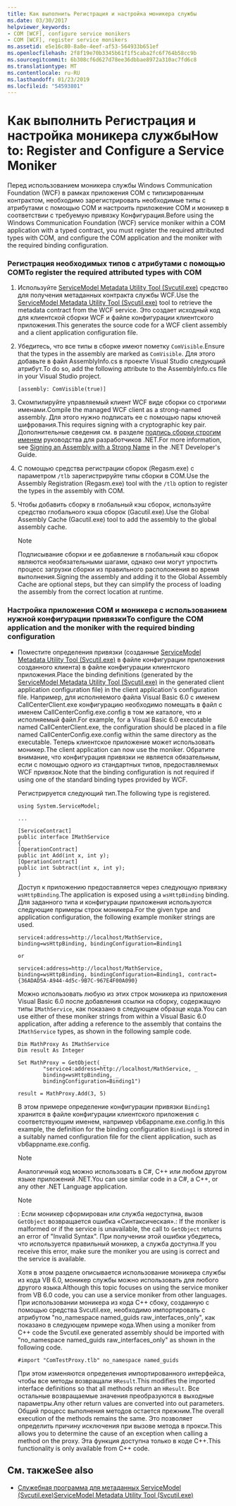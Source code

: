 ```yaml
---
title: Как выполнить Регистрация и настройка моникера службы
ms.date: 03/30/2017
helpviewer_keywords:
- COM [WCF], configure service monikers
- COM [WCF], register service monikers
ms.assetid: e5e16c80-8a8e-4eef-af53-564933b651ef
ms.openlocfilehash: 2f8f19e70b3345b61f1f5caba2fc6f764b58cc9b
ms.sourcegitcommit: 6b308cf6d627d78ee36dbbae8972a310ac7fd6c8
ms.translationtype: MT
ms.contentlocale: ru-RU
ms.lasthandoff: 01/23/2019
ms.locfileid: "54593801"
---
```

# <a name="how-to-register-and-configure-a-service-moniker"></a><span data-ttu-id="8fb9c-102">Как выполнить Регистрация и настройка моникера службы</span><span class="sxs-lookup"><span data-stu-id="8fb9c-102">How to: Register and Configure a Service Moniker</span></span>
<span data-ttu-id="8fb9c-103">Перед использованием моникера службы Windows Communication Foundation (WCF) в рамках приложения COM с типизированным контрактом, необходимо зарегистрировать необходимые типы с атрибутами с помощью COM и настроить приложение COM и моникер в соответствии с требуемую привязку Конфигурация.</span><span class="sxs-lookup"><span data-stu-id="8fb9c-103">Before using the Windows Communication Foundation (WCF) service moniker within a COM application with a typed contract, you must register the required attributed types with COM, and configure the COM application and the moniker with the required binding configuration.</span></span>  
  
### <a name="to-register-the-required-attributed-types-with-com"></a><span data-ttu-id="8fb9c-104">Регистрация необходимых типов с атрибутами с помощью COM</span><span class="sxs-lookup"><span data-stu-id="8fb9c-104">To register the required attributed types with COM</span></span>  
  
1.  <span data-ttu-id="8fb9c-105">Используйте [ServiceModel Metadata Utility Tool (Svcutil.exe)](../../../../docs/framework/wcf/servicemodel-metadata-utility-tool-svcutil-exe.md) средство для получения метаданных контракта службы WCF.</span><span class="sxs-lookup"><span data-stu-id="8fb9c-105">Use the [ServiceModel Metadata Utility Tool (Svcutil.exe)](../../../../docs/framework/wcf/servicemodel-metadata-utility-tool-svcutil-exe.md) tool to retrieve the metadata contract from the WCF service.</span></span> <span data-ttu-id="8fb9c-106">Это создает исходный код для клиентской сборки WCF и файле конфигурации клиентского приложения.</span><span class="sxs-lookup"><span data-stu-id="8fb9c-106">This generates the source code for a WCF client assembly and a client application configuration file.</span></span>  
  
2.  <span data-ttu-id="8fb9c-107">Убедитесь, что все типы в сборке имеют пометку `ComVisible`.</span><span class="sxs-lookup"><span data-stu-id="8fb9c-107">Ensure that the types in the assembly are marked as `ComVisible`.</span></span> <span data-ttu-id="8fb9c-108">Для этого добавьте в файл AssemblyInfo.cs в проекте Visual Studio следующий атрибут.</span><span class="sxs-lookup"><span data-stu-id="8fb9c-108">To do so, add the following attribute to the AssemblyInfo.cs file in your Visual Studio project.</span></span>  
  
    ```  
    [assembly: ComVisible(true)]  
    ```  
  
3.  <span data-ttu-id="8fb9c-109">Скомпилируйте управляемый клиент WCF виде сборки со строгими именами.</span><span class="sxs-lookup"><span data-stu-id="8fb9c-109">Compile the managed WCF client as a strong-named assembly.</span></span> <span data-ttu-id="8fb9c-110">Для этого нужно подписать ее с помощью пары ключей шифрования.</span><span class="sxs-lookup"><span data-stu-id="8fb9c-110">This requires signing with a cryptographic key pair.</span></span> <span data-ttu-id="8fb9c-111">Дополнительные сведения см. в разделе [подпись сборки строгим именем](https://go.microsoft.com/fwlink/?LinkId=94874) руководства для разработчиков .NET.</span><span class="sxs-lookup"><span data-stu-id="8fb9c-111">For more information, see [Signing an Assembly with a Strong Name](https://go.microsoft.com/fwlink/?LinkId=94874) in the .NET Developer's Guide.</span></span>  
  
4.  <span data-ttu-id="8fb9c-112">С помощью средства регистрации сборок (Regasm.exe) с параметром `/tlb` зарегистрируйте типы сборки в COM.</span><span class="sxs-lookup"><span data-stu-id="8fb9c-112">Use the Assembly Registration (Regasm.exe) tool with the `/tlb` option to register the types in the assembly with COM.</span></span>  
  
5.  <span data-ttu-id="8fb9c-113">Чтобы добавить сборку в глобальный кэш сборок, используйте средство глобального кэша сборок (Gacutil.exe).</span><span class="sxs-lookup"><span data-stu-id="8fb9c-113">Use the Global Assembly Cache (Gacutil.exe) tool to add the assembly to the global assembly cache.</span></span>  
  
    > [!NOTE]
    >  <span data-ttu-id="8fb9c-114">Подписывание сборки и ее добавление в глобальный кэш сборок являются необязательными шагами, однако они могут упростить процесс загрузки сборки из правильного расположения во время выполнения.</span><span class="sxs-lookup"><span data-stu-id="8fb9c-114">Signing the assembly and adding it to the Global Assembly Cache are optional steps, but they can simplify the process of loading the assembly from the correct location at runtime.</span></span>  
  
### <a name="to-configure-the-com-application-and-the-moniker-with-the-required-binding-configuration"></a><span data-ttu-id="8fb9c-115">Настройка приложения COM и моникера с использованием нужной конфигурации привязки</span><span class="sxs-lookup"><span data-stu-id="8fb9c-115">To configure the COM application and the moniker with the required binding configuration</span></span>  
  
-   <span data-ttu-id="8fb9c-116">Поместите определения привязки (созданные [ServiceModel Metadata Utility Tool (Svcutil.exe)](../../../../docs/framework/wcf/servicemodel-metadata-utility-tool-svcutil-exe.md) в файле конфигурации приложения созданного клиента) в файле конфигурации клиентского приложения.</span><span class="sxs-lookup"><span data-stu-id="8fb9c-116">Place the binding definitions (generated by the [ServiceModel Metadata Utility Tool (Svcutil.exe)](../../../../docs/framework/wcf/servicemodel-metadata-utility-tool-svcutil-exe.md) in the generated client application configuration file) in the client application's configuration file.</span></span> <span data-ttu-id="8fb9c-117">Например, для исполняемого файла Visual Basic 6.0 с именем CallCenterClient.exe конфигурацию необходимо помещать в файл с именем CallCenterConfig.exe.config в том же каталоге, что и исполняемый файл.</span><span class="sxs-lookup"><span data-stu-id="8fb9c-117">For example, for a Visual Basic 6.0 executable named CallCenterClient.exe, the configuration should be placed in a file named CallCenterConfig.exe.config within the same directory as the executable.</span></span> <span data-ttu-id="8fb9c-118">Теперь клиентское приложение может использовать моникер.</span><span class="sxs-lookup"><span data-stu-id="8fb9c-118">The client application can now use the moniker.</span></span> <span data-ttu-id="8fb9c-119">Обратите внимание, что конфигурация привязки не является обязательным, если с помощью одного из стандартных типов, предоставляемых WCF привязок.</span><span class="sxs-lookup"><span data-stu-id="8fb9c-119">Note that the binding configuration is not required if using one of the standard binding types provided by WCF.</span></span>  
  
     <span data-ttu-id="8fb9c-120">Регистрируется следующий тип.</span><span class="sxs-lookup"><span data-stu-id="8fb9c-120">The following type is registered.</span></span>  
  
    ```  
    using System.ServiceModel;  
  
    ...  
  
    [ServiceContract]   
    public interface IMathService   
    {  
    [OperationContract]  
    public int Add(int x, int y);  
    [OperationContract]  
    public int Subtract(int x, int y);  
    }  
    ```  
  
     <span data-ttu-id="8fb9c-121">Доступ к приложению предоставляется через следующую привязку `wsHttpBinding`.</span><span class="sxs-lookup"><span data-stu-id="8fb9c-121">The application is exposed using a `wsHttpBinding` binding.</span></span> <span data-ttu-id="8fb9c-122">Для заданного типа и конфигурации приложения используются следующие примеры строк моникера.</span><span class="sxs-lookup"><span data-stu-id="8fb9c-122">For the given type and application configuration, the following example moniker strings are used.</span></span>  
  
    ```  
    service4:address=http://localhost/MathService, binding=wsHttpBinding, bindingConfiguration=Binding1  
    ```  
  
     `or`  
  
    ```  
    service4:address=http://localhost/MathService, binding=wsHttpBinding, bindingConfiguration=Binding1, contract={36ADAD5A-A944-4d5c-9B7C-967E4F00A090}  
    ```  
  
     <span data-ttu-id="8fb9c-123">Можно использовать любую из этих строк моникера из приложения Visual Basic 6.0 после добавления ссылки на сборку, содержащую типы `IMathService`, как показано в следующем образце кода.</span><span class="sxs-lookup"><span data-stu-id="8fb9c-123">You can use either of these moniker strings from within a Visual Basic 6.0 application, after adding a reference to the assembly that contains the `IMathService` types, as shown in the following sample code.</span></span>  
  
    ```  
    Dim MathProxy As IMathService  
    Dim result As Integer  
  
    Set MathProxy = GetObject( _  
            "service4:address=http://localhost/MathService, _  
            binding=wsHttpBinding, _  
            bindingConfiguration=Binding1")  
  
    result = MathProxy.Add(3, 5)  
    ```  
  
     <span data-ttu-id="8fb9c-124">В этом примере определение конфигурации привязки `Binding1` хранится в файле конфигурации клиентского приложения с соответствующим именем, например vb6appname.exe.config.</span><span class="sxs-lookup"><span data-stu-id="8fb9c-124">In this example, the definition for the binding configuration `Binding1` is stored in a suitably named configuration file for the client application, such as vb6appname.exe.config.</span></span>  
  
    > [!NOTE]
    >  <span data-ttu-id="8fb9c-125">Аналогичный код можно использовать в C#, C++ или любом другом языке приложений .NET.</span><span class="sxs-lookup"><span data-stu-id="8fb9c-125">You can use similar code in a C#, a C++, or any other .NET Language application.</span></span>  
  
    > [!NOTE]
    >  <span data-ttu-id="8fb9c-126">: Если моникер сформирован или служба недоступна, вызов `GetObject` возвращается ошибка «Синтаксическая».</span><span class="sxs-lookup"><span data-stu-id="8fb9c-126">: If the moniker is malformed or if the service is unavailable, the call to `GetObject` returns an error of "Invalid Syntax".</span></span> <span data-ttu-id="8fb9c-127">При получении этой ошибки убедитесь, что используется правильный моникер, а служба доступна.</span><span class="sxs-lookup"><span data-stu-id="8fb9c-127">If you receive this error, make sure the moniker you are using is correct and the service is available.</span></span>  
  
     <span data-ttu-id="8fb9c-128">Хотя в этом разделе описывается использование моникера службы из кода VB 6.0, моникер службы можно использовать для любого другого языка.</span><span class="sxs-lookup"><span data-stu-id="8fb9c-128">Although this topic focuses on using the service moniker from VB 6.0 code, you can use a service moniker from other languages.</span></span> <span data-ttu-id="8fb9c-129">При использовании моникера из кода C++ сбоку, созданную с помощью средства Svcutil.exe, необходимо импортировать с атрибутом "no_namespace named_guids raw_interfaces_only", как показано в следующем примере кода.</span><span class="sxs-lookup"><span data-stu-id="8fb9c-129">When using a moniker from C++ code the Svcutil.exe generated assembly should be imported with "no_namespace named_guids raw_interfaces_only" as shown in the following code.</span></span>  
  
    ```  
    #import "ComTestProxy.tlb" no_namespace named_guids  
    ```  
  
     <span data-ttu-id="8fb9c-130">При этом изменяются определения импортированного интерфейса, чтобы все методы возвращали `HResult`.</span><span class="sxs-lookup"><span data-stu-id="8fb9c-130">This modifies the imported interface definitions so that all methods return an `HResult`.</span></span> <span data-ttu-id="8fb9c-131">Все остальные возвращаемые значения преобразуются в выходные параметры.</span><span class="sxs-lookup"><span data-stu-id="8fb9c-131">Any other return values are converted into out parameters.</span></span> <span data-ttu-id="8fb9c-132">Общий процесс выполнения методов остается прежним.</span><span class="sxs-lookup"><span data-stu-id="8fb9c-132">The overall execution of the methods remains the same.</span></span> <span data-ttu-id="8fb9c-133">Это позволяет определить причину исключения при вызове метода в прокси.</span><span class="sxs-lookup"><span data-stu-id="8fb9c-133">This allows you to determine the cause of an exception when calling a method on the proxy.</span></span> <span data-ttu-id="8fb9c-134">Эта функция доступна только в коде C++.</span><span class="sxs-lookup"><span data-stu-id="8fb9c-134">This functionality is only available from C++ code.</span></span>  
  
## <a name="see-also"></a><span data-ttu-id="8fb9c-135">См. также</span><span class="sxs-lookup"><span data-stu-id="8fb9c-135">See also</span></span>
- [<span data-ttu-id="8fb9c-136">Служебная программа для метаданных ServiceModel (Svcutil.exe)</span><span class="sxs-lookup"><span data-stu-id="8fb9c-136">ServiceModel Metadata Utility Tool (Svcutil.exe)</span></span>](../../../../docs/framework/wcf/servicemodel-metadata-utility-tool-svcutil-exe.md)
